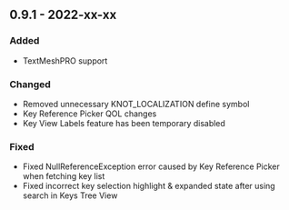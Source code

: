## 0.9.1 - 2022-xx-xx

### Added
* TextMeshPRO support

### Changed
* Removed unnecessary KNOT_LOCALIZATION define symbol
* Key Reference Picker QOL changes
* Key View Labels feature has been temporary disabled

### Fixed
* Fixed NullReferenceException error caused by Key Reference Picker when fetching key list
* Fixed incorrect key selection highlight & expanded state after using search in Keys Tree View
